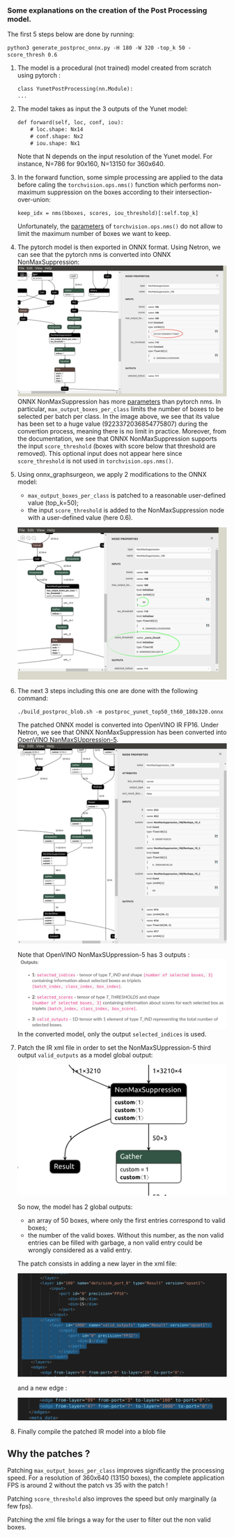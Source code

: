 ### Some explanations on the creation of the Post Processing model. 

The first 5 steps below are done by running:
```
python3 generate_postproc_onnx.py -H 180 -W 320 -top_k 50 -score_thresh 0.6
```
1) The model is a procedural (not trained) model created from scratch using pytorch :
    ```
    class YunetPostProcessing(nn.Module):
    ...
    ```
2) The model takes as input the 3 outputs of the Yunet model:
    ```
    def forward(self, loc, conf, iou):
        # loc.shape: Nx14
        # conf.shape: Nx2
        # iou.shape: Nx1
    ```
    Note that N depends on the input resolution of the Yunet model. For instance, N=786 for 90x160, N=13150 for 360x640.

3) In the forward function, some simple processing are applied to the data before caling the `torchvision.ops.nms()` function which performs non-maximum suppression on the boxes according to their intersection-over-union:
    ```
    keep_idx = nms(bboxes, scores, iou_threshold)[:self.top_k]
    ```
    Unfortunately, the [parameters](https://pytorch.org/vision/stable/ops.html#torchvision.ops.nms) of `torchvision.ops.nms()` do not allow to limit the maximum number of boxes we want to keep. 

4) The pytorch model is then exported in ONNX format. Using Netron, we can see that the pytorch nms is converted into ONNX NonMaxSuppression:
![ONNX raw](media/onnx_raw.png)
ONNX NonMaxSuppression has more [parameters](https://github.com/onnx/onnx/blob/master/docs/Operators.md#NonMaxSuppression) than pytorch nms. In particular, `max_output_boxes_per_class` limits the number of boxes to be selected per batch per class. In the image above, we see that its value has been set to a huge value (9223372036854775807) during the convertion process, meaning there is no limit in practice. Moreover, from the documentation, we see that ONNX NonMaxSuppression supports the input `score_threshold` (boxes with score below that threshold are removed). This optional input does not appear here since `score_threshold` is not used in `torchvision.ops.nms()`.
5) Using onnx_graphsurgeon, we apply 2 modifications to the ONNX model:
    - `max_output_boxes_per_class` is patched to a reasonable user-defined value (top_k=50);
    - the input `score_threshold` is added to the NonMaxSuppression node with a user-defined value (here 0.6).
    
    ![ONNX patched](media/onnx_patched.png)
6) The next 3 steps including this one are done with the following command:

    ```
    ./build_postproc_blob.sh -m postproc_yunet_top50_th60_180x320.onnx
    ```

    The patched ONNX model is converted into OpenVINO IR FP16.
    Under Netron, we see that ONNX NonMaxSuppression has been converted into [OpenVINO NanMaxSUppression-5](https://docs.openvinotoolkit.org/latest/openvino_docs_ops_sort_NonMaxSuppression_5.html).
    ![OpenVINO](media/openvino_raw.png)

    Note that OpenVINO NonMaxSUppression-5 has 3 outputs :
    ![NonMaxSUppression-5 outputs](media/NonMaxSuppression-5-outputs.png)
    In the converted model, only the output `selected_indices` is used.
7) Patch the IR xml file in order to set the NonMaxSUppression-5 third output `valid_outputs` as a model global output:

    ![OpenVINO](media/openvino_patched.png)

    So now, the model has 2 global outputs:
    - an array of 50 boxes, where only the first entries correspond to valid boxes;
    - the number of the valid boxes. Without this number, as the non valid entries can be filled with garbage, a non valid entry could be wrongly considered as a valid entry. 

    The patch consists in adding a new layer in the xml file:

    ![Patch xml new layer](media/xml_patch_new_layer.png)

    and a new edge :

    ![Patch xml new edge](media/xml_patch_new_edge.png)

8) Finally compile the patched IR model into a blob file


## Why the patches ?

Patching `max_output_boxes_per_class` improves significantly the processing speed. For a resolution of 360x640 (13150 boxes), the complete application FPS is around 2 without the patch vs 35 with the patch !

Patching `score_threshold` also improves the speed but only marginally (a few fps).

Patching the xml file brings a way for the user to filter out the non valid boxes.